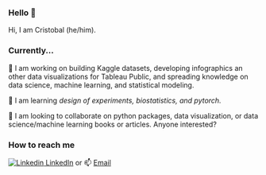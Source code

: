 ### Hello 👋
Hi, I am Cristobal (he/him).

### Currently...

🔭 I am working on building Kaggle datasets, developing infographics an other data visualizations for Tableau Public, and spreading knowledge on data science, machine learning, and statistical modeling.

🌱 I am learning *design of experiments, biostatistics, and pytorch.*

👯 I am looking to collaborate on python packages, data visualization, or data science/machine learning books or articles. Anyone interested?


### How to reach me 
[![Linkedin](https://i.stack.imgur.com/gVE0j.png) LinkedIn](https://www.linkedin.com/in/cristobalmitchell/) or 📫 [Email](mailto:cristobalmitchell@gmail.com)


